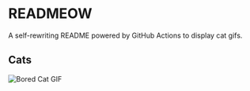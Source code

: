 # READMEOW

A self-rewriting README powered by GitHub Actions to display cat gifs.

## Cats

![Bored Cat GIF](https://media1.giphy.com/media/v1.Y2lkPTlhY2QwMmRhbXE2MXkyZWF6djNtamp4Z2p1MTRkYzZtZ2U5b2k5YW1xc2JwbW1jMSZlcD12MV9naWZzX3NlYXJjaCZjdD1n/mlvseq9yvZhba/200.gif)
